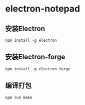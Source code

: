 # electron-notepad
## 安装Electron 
`npm install -g electron`
## 安装Electron-forge
`npm install -g electron-forge`
## 编译打包  
`npm run make`
